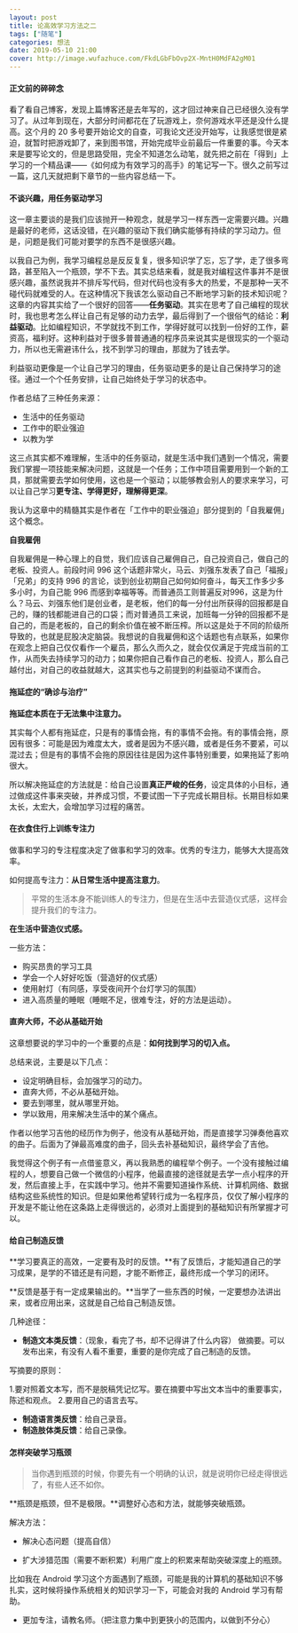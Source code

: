 ```yaml
---
layout: post
title: 论高效学习方法之二
tags: ["随笔"]
categories: 想法
date: 2019-05-10 21:00
cover: http://image.wufazhuce.com/FkdLGbFbOvp2X-MntH0MdFA2gM01
---
```


#### 正文前的碎碎念

看了看自己博客，发现上篇博客还是去年写的，这才回过神来自己已经很久没有学习了。从过年到现在，大部分时间都花在了玩游戏上，奈何游戏水平还是没什么提高。这个月的 20 多号要开始论文的自查，可我论文还没开始写，让我感觉很是紧迫，就暂时把游戏卸了，来到图书馆，开始完成毕业前最后一件重要的事。今天本来是要写论文的，但是思路受阻，完全不知道怎么动笔，就先把之前在「得到」上学习的一个精品课——《如何成为有效学习的高手》的笔记写一下。很久之前写过一篇，这几天就把剩下章节的一些内容总结一下。

#### 不谈兴趣，用任务驱动学习

这一章主要谈的是我们应该抛开一种观念，就是学习一样东西一定需要兴趣。兴趣是最好的老师，这话没错，在兴趣的驱动下我们确实能够有持续的学习动力。但是，问题是我们可能对要学的东西不是很感兴趣。

以我自己为例，我学习编程总是反反复复，很多知识学了忘，忘了学，走了很多弯路，甚至陷入一个瓶颈，学不下去。其实总结来看，就是我对编程这件事并不是很感兴趣，虽然说我并不排斥写代码，但对代码也没有多大的热爱，不是那种一天不碰代码就难受的人。在这种情况下我该怎么驱动自己不断地学习新的技术知识呢？这章的内容其实给了一个很好的回答——**任务驱动**。其实在思考了自己编程的现状时，我也思考怎么样让自己有足够的动力去学，最后得到了一个很俗气的结论：**利益驱动**。比如编程知识，不学就找不到工作，学得好就可以找到一份好的工作，薪资高，福利好。这种利益对于很多普普通通的程序员来说其实是很现实的一个驱动力，所以也无需避讳什么，找不到学习的理由，那就为了钱去学。

利益驱动更像是一个让自己学习的理由，任务驱动更多的是让自己保持学习的途径。通过一个个任务安排，让自己始终处于学习的状态中。

作者总结了三种任务来源：

- 生活中的任务驱动
- 工作中的职业强迫
- 以教为学

这三点其实都不难理解，生活中的任务驱动，就是生活中我们遇到一个情况，需要我们掌握一项技能来解决问题，这就是一个任务；工作中项目需要用到一个新的工具，那就需要去学如何使用，这也是一个驱动；以能够教会别人的要求来学习，可以让自己学习**更专注、学得更好，理解得更深**。

我认为这章中的精髓其实是作者在「工作中的职业强迫」部分提到的「自我雇佣」这个概念。

**自我雇佣**

自我雇佣是一种心理上的自觉，我们应该自己雇佣自己，自己投资自己，做自己的老板、投资人。前段时间 996 这个话题非常火，马云、刘强东发表了自己「福报」「兄弟」的支持 996 的言论，谈到创业初期自己如何如何奋斗，每天工作多少多多小时，为自己能 996 而感到幸福等等。而普通员工则普遍反对996，这是为什么？马云、刘强东他们是创业者，是老板，他们的每一分付出所获得的回报都是自己的，赚的钱都能进自己的口袋；而对普通员工来说，加班每一分钟的回报都不是自己的，而是老板的，自己的剩余价值在被不断压榨。所以这是处于不同的阶级所导致的，也就是屁股决定脑袋。我想说的自我雇佣和这个话题也有点联系，如果你在观念上把自己仅仅看作一个雇员，那么久而久之，就会仅仅满足于完成当前的工作，从而失去持续学习的动力；如果你把自己看作自己的老板、投资人，那么自己越付出，对自己的收益就越大，这其实也与之前提到的利益驱动不谋而合。

#### 拖延症的“确诊与治疗”

**拖延症本质在于无法集中注意力。**

其实每个人都有拖延症，只是有的事情会拖，有的事情不会拖。有的事情会拖，原因有很多：可能是因为难度太大，或者是因为不感兴趣，或者是任务不要紧，可以混过去；但是有的事情不会拖的原因往往是因为这件事特别重要，如果拖延了影响很大。

所以解决拖延症的方法就是：给自己设置**真正严峻的任务**，设定具体的小目标，通过做成这件事来突破，并养成习惯，不要试图一下子完成长期目标。长期目标如果太长，太宏大，会增加学习过程的痛苦。 

####  在衣食住行上训练专注力

做事和学习的专注程度决定了做事和学习的效率。优秀的专注力，能够大大提高效率。

如何提高专注力：**从日常生活中提高注意力**。

> 平常的生活本身不能训练人的专注力，但是在生活中去营造仪式感，这样会提升我们的专注力。

**在生活中营造仪式感。**

一些方法：

- 购买昂贵的学习工具
- 学会一个人好好吃饭（营造好的仪式感）
- 使用射灯（有同感，享受夜间开个台灯学习的氛围）
- 进入高质量的睡眠（睡眠不足，很难专注，好的方法是运动）。

#### 直奔大师，不必从基础开始

这章想要说的学习中的一个重要的点是：**如何找到学习的切入点。**

总结来说，主要是以下几点：

- 设定明确目标，会加强学习的动力。
- 直奔大师，不必从基础开始。
- 要去到哪里，就从哪里开始。
-  学以致用，用来解决生活中的某个痛点。

作者以他学习吉他的经历作为例子，他没有从基础开始，而是直接学习弹奏他喜欢的曲子。后面为了弹最高难度的曲子，回头去补基础知识，最终学会了吉他。

我觉得这个例子有一点借鉴意义，再以我熟悉的编程举个例子。一个没有接触过编程的人，想要自己做一个微信的小程序，他最直接的途径就是去学一点小程序的开发，然后直接上手，在实践中学习。他并不需要知道操作系统、计算机网络、数据结构这些系统性的知识。但是如果他希望转行成为一名程序员，仅仅了解小程序的开发是不能让他在这条路上走得很远的，必须对上面提到的基础知识有所掌握才可以。

#### 给自己制造反馈

**学习要真正的高效，一定要有及时的反馈。**有了反馈后，才能知道自己的学习成果，是学的不错还是有问题，才能不断修正，最终形成一个学习的闭环。

**反馈是基于有一定成果输出的。**当学了一些东西的时候，一定要想办法讲出来，或者应用出来，这就是自己给自己制造反馈。

几种途径：

- **制造文本类反馈**：（现象，看完了书，却不记得讲了什么内容）
做摘要。可以发布出来，有没有人看不重要，重要的是你完成了自己制造的反馈。

写摘要的原则：

1.要对照着文本写，而不是脱稿凭记忆写。要在摘要中写出文本当中的重要事实，陈述和观点。
2.要用自己的语言去写。

- **制造语言类反馈**：给自己录音。
- **制造肢体类反馈**：给自己录像。

#### 怎样突破学习瓶颈

> 当你遇到瓶颈的时候，你要先有一个明确的认识，就是说明你已经走得很远了，有些人还不如你。

**瓶颈是瓶颈，但不是极限。**调整好心态和方法，就能够突破瓶颈。

解决方法：

- 解决心态问题（提高自信）

- 扩大涉猎范围（需要不断积累）利用广度上的积累来帮助突破深度上的瓶颈。

比如我在 Android 学习这个方面遇到了瓶颈，可能是我的计算机的基础知识不够扎实，这时候将操作系统相关的知识学习一下，可能会对我的 Android 学习有帮助。

- 更加专注，请教名师。（把注意力集中到更狭小的范围内，以做到不分心）











